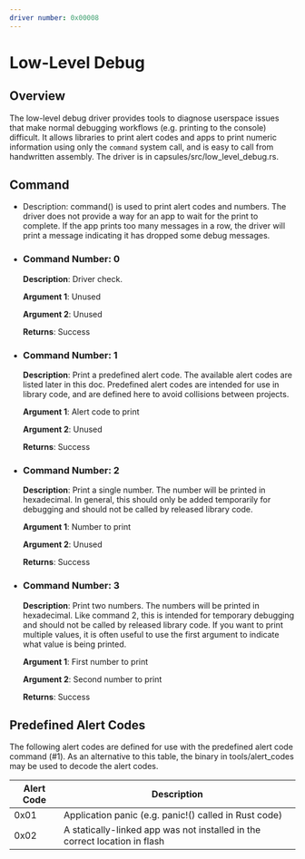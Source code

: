 ```yaml
---
driver number: 0x00008
---
```


# Low-Level Debug

## Overview

The low-level debug driver provides tools to diagnose userspace issues that make
normal debugging workflows (e.g. printing to the console) difficult. It allows
libraries to print alert codes and apps to print numeric information using only
the `command` system call, and is easy to call from handwritten assembly. The
driver is in capsules/src/low\_level\_debug.rs.

## Command

  * Description: command() is used to print alert codes and numbers. The driver
    does not provide a way for an app to wait for the print to complete. If the
    app prints too many messages in a row, the driver will print a message
    indicating it has dropped some debug messages.

  * ### Command Number: 0

    **Description**: Driver check.

    **Argument 1**: Unused

    **Argument 2**: Unused

    **Returns**: Success

  * ### Command Number: 1

    **Description**: Print a predefined alert code. The available alert codes
    are listed later in this doc. Predefined alert codes are intended for use in
    library code, and are defined here to avoid collisions between projects.

    **Argument 1**: Alert code to print

    **Argument 2**: Unused

    **Returns**: Success

  * ### Command Number: 2

    **Description**: Print a single number. The number will be printed in
    hexadecimal. In general, this should only be added temporarily for debugging
    and should not be called by released library code.

    **Argument 1**: Number to print

    **Argument 2**: Unused

    **Returns**: Success

  * ### Command Number: 3

    **Description**: Print two numbers. The numbers will be printed in
    hexadecimal. Like command 2, this is intended for temporary debugging and
    should not be called by released library code. If you want to print multiple
    values, it is often useful to use the first argument to indicate what value
    is being printed.

    **Argument 1**: First number to print

    **Argument 2**: Second number to print

    **Returns**: Success

## Predefined Alert Codes

The following alert codes are defined for use with the predefined alert code
command (\#1). As an alternative to this table, the binary in tools/alert\_codes
may be used to decode the alert codes.

| Alert Code | Description                                                                |
|------------|----------------------------------------------------------------------------|
| 0x01       | Application panic (e.g. panic!() called in Rust code)                      |
| 0x02       | A statically-linked app was not installed in the correct location in flash |
